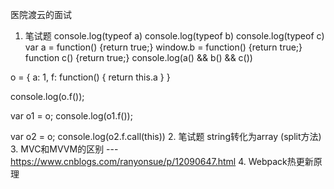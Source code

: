 医院渡云的面试
1. 笔试题
console.log(typeof a)
console.log(typeof b)
console.log(typeof c)
var a = function() {return true;} 
window.b = function() {return true;}
function c() {return true;}
console.log(a() && b() && c())

o = {
  a: 1,
  f: function() {
    return this.a
  }
}

console.log(o.f());

var o1 = o;
console.log(o1.f());

var o2 = o;
console.log(o2.f.call(this))
2. 笔试题 string转化为array (split方法)
3. MVC和MVVM的区别 --- https://www.cnblogs.com/ranyonsue/p/12090647.html
4. Webpack热更新原理
